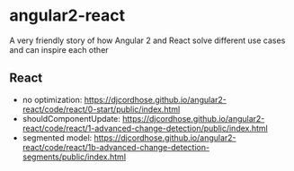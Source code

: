# angular2-react
A very friendly story of how Angular 2 and React solve different use cases and can inspire each other

## React

* no optimization: https://djcordhose.github.io/angular2-react/code/react/0-start/public/index.html
* shouldComponentUpdate: https://djcordhose.github.io/angular2-react/code/react/1-advanced-change-detection/public/index.html
* segmented model: https://djcordhose.github.io/angular2-react/code/react/1b-advanced-change-detection-segments/public/index.html